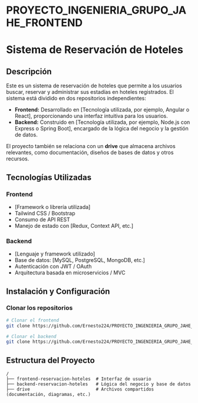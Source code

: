# PROYECTO_INGENIERIA_GRUPO_JAHE_FRONTEND
# Sistema de Reservación de Hoteles

## Descripción
Este es un sistema de reservación de hoteles que permite a los usuarios buscar, reservar y administrar sus estadías en hoteles registrados. El sistema está dividido en dos repositorios independientes:

- **Frontend:** Desarrollado en [Tecnología utilizada, por ejemplo, Angular o React], proporcionando una interfaz intuitiva para los usuarios.
- **Backend:** Construido en [Tecnología utilizada, por ejemplo, Node.js con Express o Spring Boot], encargado de la lógica del negocio y la gestión de datos.

El proyecto también se relaciona con un **drive** que almacena archivos relevantes, como documentación, diseños de bases de datos y otros recursos.

## Tecnologías Utilizadas

### Frontend
- [Framework o librería utilizada]
- Tailwind CSS / Bootstrap
- Consumo de API REST
- Manejo de estado con [Redux, Context API, etc.]

### Backend
- [Lenguaje y framework utilizado]
- Base de datos: [MySQL, PostgreSQL, MongoDB, etc.]
- Autenticación con JWT / OAuth
- Arquitectura basada en microservicios / MVC

## Instalación y Configuración
### Clonar los repositorios
```bash
# Clonar el frontend
git clone https://github.com/Ernesto224/PROYECTO_INGENIERIA_GRUPO_JAHE_FRONTEND.git

# Clonar el backend
git clone https://github.com/Ernesto224/PROYECTO_INGENIERIA_GRUPO_JAHE_BACKEND.git
```

## Estructura del Proyecto
```
/
├── frontend-reservacion-hoteles  # Interfaz de usuario
├── backend-reservacion-hoteles   # Lógica del negocio y base de datos
├── drive                         # Archivos compartidos (documentación, diagramas, etc.)
```

